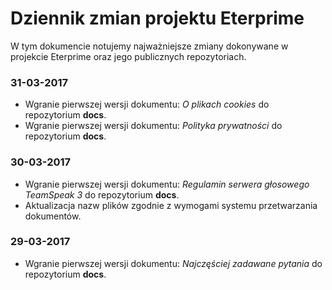 # Dziennik zmian projektu Eterprime
W tym dokumencie notujemy najważniejsze zmiany dokonywane w projekcie Eterprime oraz jego publicznych repozytoriach. 

### 31-03-2017
- Wgranie pierwszej wersji dokumentu: *O plikach cookies* do repozytorium **docs**.
- Wgranie pierwszej wersji dokumentu: *Polityka prywatności* do repozytorium **docs**.

### 30-03-2017
- Wgranie pierwszej wersji dokumentu: *Regulamin serwera głosowego TeamSpeak 3* do repozytorium **docs**.
- Aktualizacja nazw plików zgodnie z wymogami systemu przetwarzania dokumentów.

### 29-03-2017
- Wgranie pierwszej wersji dokumentu: *Najczęściej zadawane pytania* do repozytorium **docs**.
